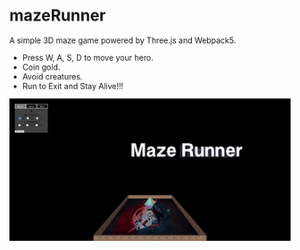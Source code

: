 # mazeRunner
A simple 3D maze game powered by Three.js and Webpack5.

- Press W, A, S, D to move your hero.
- Coin gold.
- Avoid creatures.
- Run to Exit and Stay Alive!!!

![screenshot](screenshot.png)


